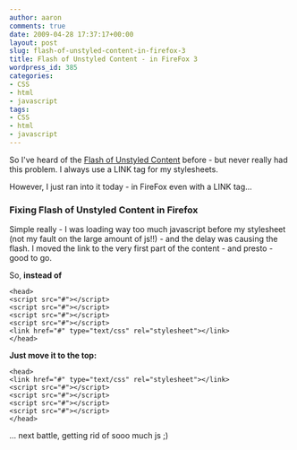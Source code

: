 ```yaml
---
author: aaron
comments: true
date: 2009-04-28 17:37:17+00:00
layout: post
slug: flash-of-unstyled-content-in-firefox-3
title: Flash of Unstyled Content - in FireFox 3
wordpress_id: 385
categories:
- CSS
- html
- javascript
tags:
- CSS
- html
- javascript
---
```


So I've heard of the [Flash of Unstyled Content](http://bluerobot.com/web/css/fouc.asp/) before - but never really had this problem.  I always use a LINK tag for my stylesheets.

However, I just ran into it today - in FireFox even with a LINK tag...



### Fixing Flash of Unstyled Content in Firefox


Simple really - I was loading way too much javascript before my stylesheet (not my fault on the large amount of js!!) - and the delay was causing the flash.  I moved the link to the very first part of the content - and presto - good to go.

So, **instead of**

    
    
    <head>
    <script src="#"></script>
    <script src="#"></script>
    <script src="#"></script>
    <script src="#"></script>
    <link href="#" type="text/css" rel="stylesheet"></link>
    </head>
    



**Just move it to the top:**

    
    
    <head>
    <link href="#" type="text/css" rel="stylesheet"></link>
    <script src="#"></script>
    <script src="#"></script>
    <script src="#"></script>
    <script src="#"></script>
    </head>
    



... next battle, getting rid of sooo much js ;)
